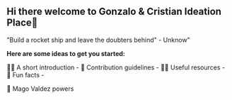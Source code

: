 ## Hi there welcome to Gonzalo & Cristian Ideation Place👋

"Build a rocket ship and leave the doubters behind" - Unknow"


**Here are some ideas to get you started:**

🙋‍♀️ A short introduction - 
🌈 Contribution guidelines -
👩‍💻 Useful resources - 
🍿 Fun facts - 


🧙 Mago Valdez powers 

